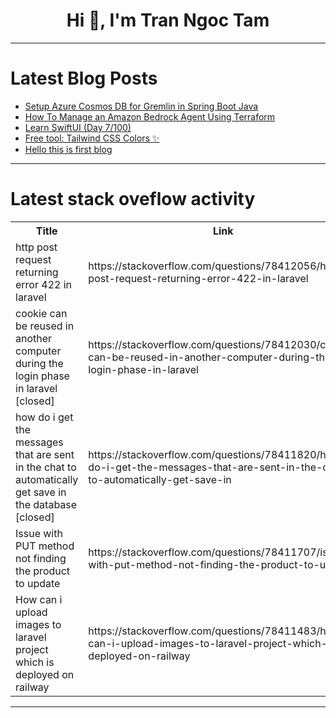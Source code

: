 <h1 align="center">Hi 👋, I'm Tran Ngoc Tam</h1>

---

# Latest Blog Posts 
<!-- BLOG-POST-LIST:START -->
- [Setup Azure Cosmos DB for Gremlin in Spring Boot Java](https://dev.to/jonathan-dev/setup-azure-cosmos-db-for-gremlin-in-spring-boot-java-5h95)
- [How To Manage an Amazon Bedrock Agent Using Terraform](https://dev.to/aws-builders/how-to-manage-an-amazon-bedrock-agent-using-terraform-1lag)
- [Learn SwiftUI &lpar;Day 7/100&rpar;](https://dev.to/bitecode/learn-swiftui-day-7100-2e4l)
- [Free tool: Tailwind CSS Colors ✨](https://dev.to/erwin_ai/tailwind-css-colors-563k)
- [Hello this is first blog](https://dev.to/deepcodr/hello-this-is-first-blog-4ef2)
<!-- BLOG-POST-LIST:END -->

---

# Latest stack oveflow activity
<table>
  <tr><th>Title</th><th>Link</th></tr>
  <!-- STACKOVERFLOW:START --><tr><td>http post request returning error 422 in laravel</td><td>https://stackoverflow.com/questions/78412056/http-post-request-returning-error-422-in-laravel</td></tr><tr><td>cookie can be reused in another computer during the login phase in laravel [closed]</td><td>https://stackoverflow.com/questions/78412030/cookie-can-be-reused-in-another-computer-during-the-login-phase-in-laravel</td></tr><tr><td>how do i get the messages that are sent in the chat to automatically get save in the database [closed]</td><td>https://stackoverflow.com/questions/78411820/how-do-i-get-the-messages-that-are-sent-in-the-chat-to-automatically-get-save-in</td></tr><tr><td>Issue with PUT method not finding the product to update</td><td>https://stackoverflow.com/questions/78411707/issue-with-put-method-not-finding-the-product-to-update</td></tr><tr><td>How can i upload images to laravel project which is deployed on railway</td><td>https://stackoverflow.com/questions/78411483/how-can-i-upload-images-to-laravel-project-which-is-deployed-on-railway</td></tr><!-- STACKOVERFLOW:END -->
</table>

---


